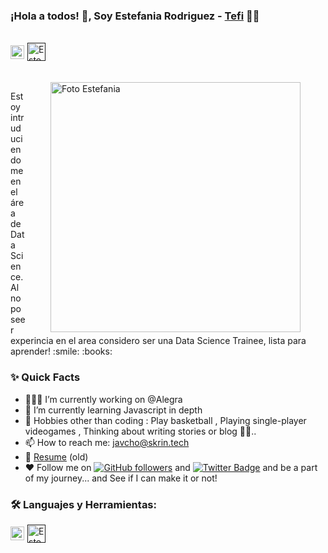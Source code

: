 ### ¡Hola a todos! 👋, Soy Estefania Rodriguez - [Tefi](https://github.com/EstefaniaJanetRodriguez) 👨‍💻

<br/>

<div style="display:flex; align-items:center">
<a href="https://www.linkedin.com/in/estefania-rodriguez-9a15a6177/">
  <img align="left" style="margin-right:5px" alt="Linkedin Estefania Rodriguez" width="22px" src="https://image.flaticon.com/icons/png/512/174/174857.png" />
</a>

<a href="">
  <img align="left" alt="Estefania | Gmail" width="29px" src="https://encrypted-tbn0.gstatic.com/images?q=tbn:ANd9GcSRVKhbzfY2CJJbQiLxsvCatFJER2T77mA8HDUg8sFClqUrWu4Ffk_ngCw6KzXW0fDYBrA&usqp=CAU" />
</a>

</div>

<br />
<br/>

  <img align="right" height="400px" style="margin-right:40px; margin-left:40px" alt="Foto Estefania" src="" />
<p>
 Estoy intruduciendome en el área de Data Science. Al no poseer experincia en el area considero ser una Data Science Trainee, lista para aprender! :smile: :books: 
<br/>

  
### ✨ Quick Facts

-   👨🏽‍💻 I’m currently working on @Alegra 
-   🌱 I’m currently learning Javascript in depth
-   🎿 Hobbies other than coding : Play basketball , Playing single-player videogames , Thinking about writing stories or blog 🤔🤖..
-   📫 How to reach me: javcho@skrin.tech
-   📝 [Resume](https://drive.google.com/file/d/133DORKs_g-qGfoibV_JtRnGq-9iGkq-p/view?usp=sharing) (old)
-   ♥ Follow me on [![GitHub followers](https://img.shields.io/github/followers/javcho23?label=Follow&style=social)](https://github.com/javcho23/?tab=follow) and [![Twitter Badge](https://img.shields.io/badge/-@javcho23-1ca0f1?style=flat-square&labelColor=1ca0f1&logo=twitter&logoColor=white&link=https://twitter.com/aman_atg)](https://twitter.com/aman_atg)
and be a part of my journey... and See if I can make it or not!

### 🛠️ Languajes y Herramientas:

<div style="display:flex; align-items:center">
<a href="https://www.linkedin.com/in/estefania-rodriguez-9a15a6177/">
  <img align="left" style="margin-right:5px" alt="Linkedin Estefania Rodriguez" width="22px" src="https://image.flaticon.com/icons/png/512/174/174857.png" />
</a>

<a href="">
  <img align="left" alt="Estefania | Gmail" width="29px" src="https://encrypted-tbn0.gstatic.com/images?q=tbn:ANd9GcSRVKhbzfY2CJJbQiLxsvCatFJER2T77mA8HDUg8sFClqUrWu4Ffk_ngCw6KzXW0fDYBrA&usqp=CAU" />
</a>

</div>





